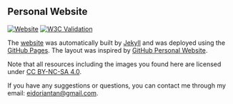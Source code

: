 
## Personal Website

[![Website](https://img.shields.io/website?url=https%3A%2F%2Feidoriantan.tech)](https://eidoriantan.tech)
[![W3C Validation](https://img.shields.io/w3c-validation/html?targetUrl=https%3A%2F%2Feidoriantan.tech)](https://eidoriantan.tech)

The [website](https://eidoriantan.github.io) was automatically built by
[Jekyll](https://jekyllrb.com) and was deployed using the
[GitHub Pages](https://pages.github.com). The layout was inspired by
[GitHub Personal Website](https://github.com/github/personal-website).

Note that all resources including the images you found here are licensed under
[CC BY-NC-SA 4.0](https://creativecommons.org/licenses/by-nc-sa/4.0/).

If you have any suggestions or questions, you can contact me through my email:
[eidoriantan@gmail.com](mailto:eidoriantan@gmail.com).
